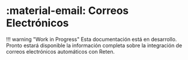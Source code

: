 # :material-email: Correos Electrónicos

!!! warning "Work in Progress"
    Esta documentación está en desarrollo. Pronto estará disponible la información completa sobre la integración de correos electrónicos automáticos con Reten.
